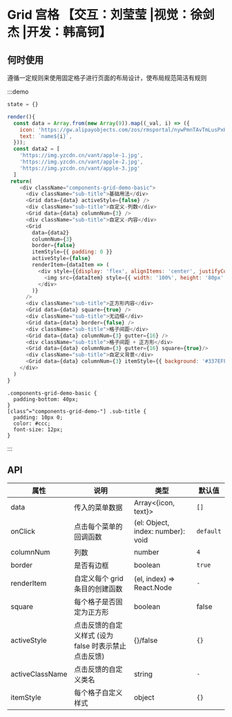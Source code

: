 # Grid 宫格 【交互：刘莹莹 |视觉：徐剑杰 |开发：韩高钶】

## 何时使用

遵循一定规则来使用固定格子进行页面的布局设计，使布局规范简洁有规则

:::demo

```js
state = {}

render(){
  const data = Array.from(new Array(9)).map((_val, i) => ({
    icon: 'https://gw.alipayobjects.com/zos/rmsportal/nywPmnTAvTmLusPxHPSu.png',
    text: `name${i}`,
  }));
  const data2 = [
    'https://img.yzcdn.cn/vant/apple-1.jpg',
    'https://img.yzcdn.cn/vant/apple-2.jpg',
    'https://img.yzcdn.cn/vant/apple-3.jpg'
  ]
 return(
    <div className="components-grid-demo-basic">
      <div className="sub-title">基础用法</div>
      <Grid data={data} activeStyle={false} />
      <div className="sub-title">自定义-列数</div>
      <Grid data={data} columnNum={3} />
      <div className="sub-title">自定义-内容</div>
      <Grid
        data={data2}
        columnNum={3}
        border={false}
        itemStyle={{ padding: 0 }}
        activeStyle={false}
        renderItem={dataItem => (
          <div style={{display: 'flex', alignItems: 'center', justifyContent: 'center', height: '100%'}}>
            <img src={dataItem} style={{ width: '100%', height: '80px' }} alt="" />
          </div>
        )}
      />
      <div className="sub-title">正方形内容</div>
      <Grid data={data} square={true} />
      <div className="sub-title">无边框</div>
      <Grid data={data} border={false} />
      <div className="sub-title">格子间距</div>
      <Grid data={data} columnNum={3} gutter={16} />
      <div className="sub-title">格子间距 + 正方形</div>
      <Grid data={data} columnNum={3} gutter={16} square={true}/>
      <div className="sub-title">自定义背景</div>
      <Grid data={data} columnNum={3} itemStyle={{ background: '#337EFF' }} />
    </div>
  )
}
```

```less
.components-grid-demo-basic {
  padding-bottom: 40px;
}
[class^="components-grid-demo-"] .sub-title {
  padding: 10px 0;
  color: #ccc;
  font-size: 12px;
}
```

:::

## API

| 属性 | 说明         | 类型                                            | 默认值    |
| ---- | ------------ | ----------------------------------------------- | --------- |
| data | 传入的菜单数据 | Array<{icon, text}> | `[]` |
| onClick | 点击每个菜单的回调函数 | (el: Object, index: number): void | `default` |
| columnNum | 列数 | number | `4` |
| border | 是否有边框 | boolean | `true` |
| renderItem | 自定义每个 grid 条目的创建函数 | (el, index) => React.Node | `-` |
| square|	每个格子是否固定为正方形 | boolean | false |
| activeStyle | 点击反馈的自定义样式 (设为 false 时表示禁止点击反馈) | {}/false | `{}` |
| activeClassName | 点击反馈的自定义类名 | string | `-` |
| itemStyle | 每个格子自定义样式 | object | `{}` |